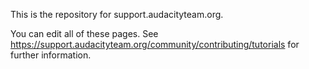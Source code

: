 This is the repository for support.audacityteam.org. 

You can edit all of these pages. See https://support.audacityteam.org/community/contributing/tutorials for further information.